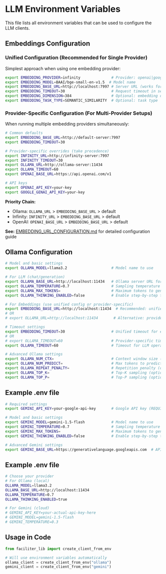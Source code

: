 # LLM Environment Variables

This file lists all environment variables that can be used to configure the LLM clients.

## Embeddings Configuration

### Unified Configuration (Recommended for Single Provider)

Simplest approach when using one embedding provider:

```bash
export EMBEDDING_PROVIDER=infinity              # Provider: openai|google_genai|ollama|infinity|local
export EMBEDDING_MODEL=BAAI/bge-small-en-v1.5  # Model name
export EMBEDDING_BASE_URL=http://localhost:7997 # Server URL (works for all providers)
export EMBEDDING_TIMEOUT=30                     # Request timeout in seconds
export EMBEDDING_DIMENSION=384                  # Optional: embedding dimension
export EMBEDDING_TASK_TYPE=SEMANTIC_SIMILARITY  # Optional: task type
```

### Provider-Specific Configuration (For Multi-Provider Setups)

When running multiple embedding providers simultaneously:

```bash
# Common defaults
export EMBEDDING_BASE_URL=http://default-server:7997
export EMBEDDING_TIMEOUT=30

# Provider-specific overrides (take precedence)
export INFINITY_URL=http://infinity-server:7997
export INFINITY_TIMEOUT=30
export OLLAMA_URL=http://ollama-server:11434
export OLLAMA_TIMEOUT=60
export OPENAI_BASE_URL=https://api.openai.com/v1

# API keys
export OPENAI_API_KEY=your-key
export GOOGLE_GENAI_API_KEY=your-key
```

**Priority Chain:**
- Ollama: `OLLAMA_URL` > `EMBEDDING_BASE_URL` > default
- Infinity: `INFINITY_URL` > `EMBEDDING_BASE_URL` > default
- OpenAI: `OPENAI_BASE_URL` > `EMBEDDING_BASE_URL` > default

**See:** [EMBEDDING_URL_CONFIGURATION.md](../docs/EMBEDDING_URL_CONFIGURATION.md) for detailed configuration guide

## Ollama Configuration

```bash
# Model and basic settings
export OLLAMA_MODEL=llama3.2                    # Model name to use

# For LLM (chat/generation)
export OLLAMA_BASE_URL=http://localhost:11434   # Ollama server URL for LLM
export OLLAMA_TEMPERATURE=0.7                   # Sampling temperature (0.0-2.0)
export OLLAMA_MAX_TOKENS=                       # Maximum tokens to generate (optional)
export OLLAMA_THINKING_ENABLED=false            # Enable step-by-step thinking mode

# For Embeddings (use unified config or provider-specific)
export EMBEDDING_BASE_URL=http://localhost:11434  # Recommended: unified config
# OR
# export OLLAMA_URL=http://localhost:11434       # Alternative: provider-specific

# Timeout settings
export EMBEDDING_TIMEOUT=30                     # Unified timeout for embeddings
# OR  
# export OLLAMA_TIMEOUT=60                      # Provider-specific timeout
export OLLAMA_TIMEOUT=60                        # Timeout for LLM operations

# Advanced Ollama settings
export OLLAMA_NUM_CTX=                          # Context window size (optional)
export OLLAMA_NUM_PREDICT=                      # Max tokens to predict (optional)
export OLLAMA_REPEAT_PENALTY=                   # Repetition penalty (optional)
export OLLAMA_TOP_K=                            # Top-K sampling (optional)
export OLLAMA_TOP_P=                            # Top-P sampling (optional)
```

## Example .env file

```bash
# Required settings
export GEMINI_API_KEY=your-google-api-key       # Google API key (REQUIRED)

# Model and basic settings  
export GEMINI_MODEL=gemini-1.5-flash            # Model name to use
export GEMINI_TEMPERATURE=0.7                   # Sampling temperature (0.0-2.0)
export GEMINI_MAX_TOKENS=                       # Maximum tokens to generate (optional)
export GEMINI_THINKING_ENABLED=false            # Enable step-by-step thinking mode

# Advanced Gemini settings
export GEMINI_BASE_URL=https://generativelanguage.googleapis.com  # API base URL
```

## Example .env file

```bash
# Choose your provider
# For Ollama (local)
OLLAMA_MODEL=llama3.2
OLLAMA_BASE_URL=http://localhost:11434
OLLAMA_TEMPERATURE=0.7
OLLAMA_THINKING_ENABLED=true

# For Gemini (cloud)
# GEMINI_API_KEY=your-actual-api-key-here
# GEMINI_MODEL=gemini-1.5-flash
# GEMINI_TEMPERATURE=0.3
```

## Usage in Code

```python
from faciliter_lib import create_client_from_env

# Will use environment variables automatically
ollama_client = create_client_from_env("ollama")
gemini_client = create_client_from_env("gemini")
```
